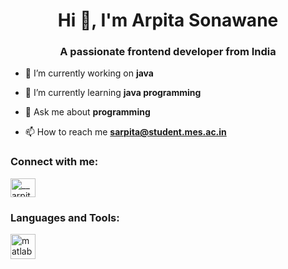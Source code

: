<h1 align="center">Hi 👋, I'm Arpita Sonawane</h1>
<h3 align="center">A passionate frontend developer from India</h3>

- 🔭 I’m currently working on **java**

- 🌱 I’m currently learning **java programming**

- 💬 Ask me about **programming**

- 📫 How to reach me **sarpita@student.mes.ac.in**

<h3 align="left">Connect with me:</h3>
<p align="left">
<a href="https://instagram.com/__arpitaaa._" target="blank"><img align="center" src="https://raw.githubusercontent.com/rahuldkjain/github-profile-readme-generator/master/src/images/icons/Social/instagram.svg" alt="__arpitaaa._" height="30" width="40" /></a>
</p>

<h3 align="left">Languages and Tools:</h3>
<p align="left"> <a href="https://www.mathworks.com/" target="_blank" rel="noreferrer"> <img src="https://upload.wikimedia.org/wikipedia/commons/2/21/Matlab_Logo.png" alt="matlab" width="40" height="40"/> </a> </p>
